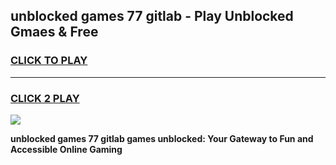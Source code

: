 
## unblocked games 77 gitlab - Play Unblocked Gmaes & Free
<h3>
<a href="https://premium.freeplayer.one?title=unblocked_games_77_gitlab&ref=19F">CLICK TO PLAY</a></h3>
<hr>

<h3>
<a href="https://premium.freeplayer.one?title=unblocked_games_77_gitlab&ref=19F">CLICK 2 PLAY</a>
  
</h3>

<a href="https://premium.freeplayer.one?title=unblocked_games_77_gitlab&ref=19F/"><img src="https://clearcache.store/games.png"></a>


**unblocked games 77 gitlab games unblocked: Your Gateway to Fun and Accessible Online Gaming**

